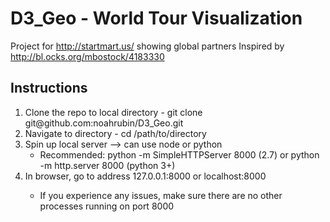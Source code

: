 # D3_Geo - World Tour Visualization
Project for http://startmart.us/ showing global partners
Inspired by http://bl.ocks.org/mbostock/4183330

Instructions
----
<ol>
<li>Clone the repo to local directory - git clone git@github.com:noahrubin/D3_Geo.git</li>
<li>Navigate to directory - cd /path/to/directory</li>
<li>
Spin up local server --> can use node or python
<ul>
<li>Recommended: python -m SimpleHTTPServer 8000 (2.7) or python -m http.server 8000 (python 3+)</li>
</ul>
</li>
<li>In browser, go to address 127.0.0.1:8000 or localhost:8000</li>
<ul>
<li>If you experience any issues, make sure there are no other processes running on port 8000</li>
</ul>
</ol>
